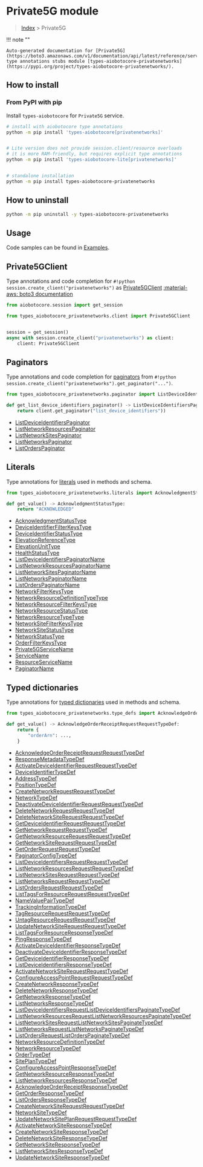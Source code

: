 # Private5G module

> [Index](../README.md) > Private5G


!!! note ""

    Auto-generated documentation for [Private5G](https://boto3.amazonaws.com/v1/documentation/api/latest/reference/services/privatenetworks.html#Private5G)
    type annotations stubs module [types-aiobotocore-privatenetworks](https://pypi.org/project/types-aiobotocore-privatenetworks/).

## How to install



### From PyPI with pip

Install `types-aiobotocore` for `Private5G` service.

```bash
# install with aiobotocore type annotations
python -m pip install 'types-aiobotocore[privatenetworks]'


# Lite version does not provide session.client/resource overloads
# it is more RAM-friendly, but requires explicit type annotations
python -m pip install 'types-aiobotocore-lite[privatenetworks]'


# standalone installation
python -m pip install types-aiobotocore-privatenetworks
```



## How to uninstall

```bash
python -m pip uninstall -y types-aiobotocore-privatenetworks
```

## Usage

Code samples can be found in [Examples](./usage.md).

## Private5GClient

Type annotations and code completion for  `#!python session.create_client("privatenetworks")` as [Private5GClient](./client.md)
[:material-aws: boto3 documentation](https://boto3.amazonaws.com/v1/documentation/api/latest/reference/services/privatenetworks.html#Private5G.Client)

```python title="Usage example"
from aiobotocore.session import get_session

from types_aiobotocore_privatenetworks.client import Private5GClient


session = get_session()
async with session.create_client("privatenetworks") as client:
    client: Private5GClient
```


## Paginators

Type annotations and code completion for
[paginators](./paginators.md)
from `#!python session.create_client("privatenetworks").get_paginator("...")`.

```python title="Usage example"
from types_aiobotocore_privatenetworks.paginator import ListDeviceIdentifiersPaginator

def get_list_device_identifiers_paginator() -> ListDeviceIdentifiersPaginator:
    return client.get_paginator("list_device_identifiers"))
```

- [ListDeviceIdentifiersPaginator](./paginators.md#listdeviceidentifierspaginator)
- [ListNetworkResourcesPaginator](./paginators.md#listnetworkresourcespaginator)
- [ListNetworkSitesPaginator](./paginators.md#listnetworksitespaginator)
- [ListNetworksPaginator](./paginators.md#listnetworkspaginator)
- [ListOrdersPaginator](./paginators.md#listorderspaginator)








## Literals

Type annotations for [literals](./literals.md) used in methods and schema.

```python title="Usage example"
from types_aiobotocore_privatenetworks.literals import AcknowledgmentStatusType

def get_value() -> AcknowledgmentStatusType:
    return "ACKNOWLEDGED"
```

- [AcknowledgmentStatusType](./literals.md#acknowledgmentstatustype)
- [DeviceIdentifierFilterKeysType](./literals.md#deviceidentifierfilterkeystype)
- [DeviceIdentifierStatusType](./literals.md#deviceidentifierstatustype)
- [ElevationReferenceType](./literals.md#elevationreferencetype)
- [ElevationUnitType](./literals.md#elevationunittype)
- [HealthStatusType](./literals.md#healthstatustype)
- [ListDeviceIdentifiersPaginatorName](./literals.md#listdeviceidentifierspaginatorname)
- [ListNetworkResourcesPaginatorName](./literals.md#listnetworkresourcespaginatorname)
- [ListNetworkSitesPaginatorName](./literals.md#listnetworksitespaginatorname)
- [ListNetworksPaginatorName](./literals.md#listnetworkspaginatorname)
- [ListOrdersPaginatorName](./literals.md#listorderspaginatorname)
- [NetworkFilterKeysType](./literals.md#networkfilterkeystype)
- [NetworkResourceDefinitionTypeType](./literals.md#networkresourcedefinitiontypetype)
- [NetworkResourceFilterKeysType](./literals.md#networkresourcefilterkeystype)
- [NetworkResourceStatusType](./literals.md#networkresourcestatustype)
- [NetworkResourceTypeType](./literals.md#networkresourcetypetype)
- [NetworkSiteFilterKeysType](./literals.md#networksitefilterkeystype)
- [NetworkSiteStatusType](./literals.md#networksitestatustype)
- [NetworkStatusType](./literals.md#networkstatustype)
- [OrderFilterKeysType](./literals.md#orderfilterkeystype)
- [Private5GServiceName](./literals.md#private5gservicename)
- [ServiceName](./literals.md#servicename)
- [ResourceServiceName](./literals.md#resourceservicename)
- [PaginatorName](./literals.md#paginatorname)




## Typed dictionaries

Type annotations for [typed dictionaries](./type_defs.md) used in methods and schema.

```python title="Usage example"
from types_aiobotocore_privatenetworks.type_defs import AcknowledgeOrderReceiptRequestRequestTypeDef

def get_value() -> AcknowledgeOrderReceiptRequestRequestTypeDef:
    return {
        "orderArn": ...,
    }
```

- [AcknowledgeOrderReceiptRequestRequestTypeDef](./type_defs.md#acknowledgeorderreceiptrequestrequesttypedef)
- [ResponseMetadataTypeDef](./type_defs.md#responsemetadatatypedef)
- [ActivateDeviceIdentifierRequestRequestTypeDef](./type_defs.md#activatedeviceidentifierrequestrequesttypedef)
- [DeviceIdentifierTypeDef](./type_defs.md#deviceidentifiertypedef)
- [AddressTypeDef](./type_defs.md#addresstypedef)
- [PositionTypeDef](./type_defs.md#positiontypedef)
- [CreateNetworkRequestRequestTypeDef](./type_defs.md#createnetworkrequestrequesttypedef)
- [NetworkTypeDef](./type_defs.md#networktypedef)
- [DeactivateDeviceIdentifierRequestRequestTypeDef](./type_defs.md#deactivatedeviceidentifierrequestrequesttypedef)
- [DeleteNetworkRequestRequestTypeDef](./type_defs.md#deletenetworkrequestrequesttypedef)
- [DeleteNetworkSiteRequestRequestTypeDef](./type_defs.md#deletenetworksiterequestrequesttypedef)
- [GetDeviceIdentifierRequestRequestTypeDef](./type_defs.md#getdeviceidentifierrequestrequesttypedef)
- [GetNetworkRequestRequestTypeDef](./type_defs.md#getnetworkrequestrequesttypedef)
- [GetNetworkResourceRequestRequestTypeDef](./type_defs.md#getnetworkresourcerequestrequesttypedef)
- [GetNetworkSiteRequestRequestTypeDef](./type_defs.md#getnetworksiterequestrequesttypedef)
- [GetOrderRequestRequestTypeDef](./type_defs.md#getorderrequestrequesttypedef)
- [PaginatorConfigTypeDef](./type_defs.md#paginatorconfigtypedef)
- [ListDeviceIdentifiersRequestRequestTypeDef](./type_defs.md#listdeviceidentifiersrequestrequesttypedef)
- [ListNetworkResourcesRequestRequestTypeDef](./type_defs.md#listnetworkresourcesrequestrequesttypedef)
- [ListNetworkSitesRequestRequestTypeDef](./type_defs.md#listnetworksitesrequestrequesttypedef)
- [ListNetworksRequestRequestTypeDef](./type_defs.md#listnetworksrequestrequesttypedef)
- [ListOrdersRequestRequestTypeDef](./type_defs.md#listordersrequestrequesttypedef)
- [ListTagsForResourceRequestRequestTypeDef](./type_defs.md#listtagsforresourcerequestrequesttypedef)
- [NameValuePairTypeDef](./type_defs.md#namevaluepairtypedef)
- [TrackingInformationTypeDef](./type_defs.md#trackinginformationtypedef)
- [TagResourceRequestRequestTypeDef](./type_defs.md#tagresourcerequestrequesttypedef)
- [UntagResourceRequestRequestTypeDef](./type_defs.md#untagresourcerequestrequesttypedef)
- [UpdateNetworkSiteRequestRequestTypeDef](./type_defs.md#updatenetworksiterequestrequesttypedef)
- [ListTagsForResourceResponseTypeDef](./type_defs.md#listtagsforresourceresponsetypedef)
- [PingResponseTypeDef](./type_defs.md#pingresponsetypedef)
- [ActivateDeviceIdentifierResponseTypeDef](./type_defs.md#activatedeviceidentifierresponsetypedef)
- [DeactivateDeviceIdentifierResponseTypeDef](./type_defs.md#deactivatedeviceidentifierresponsetypedef)
- [GetDeviceIdentifierResponseTypeDef](./type_defs.md#getdeviceidentifierresponsetypedef)
- [ListDeviceIdentifiersResponseTypeDef](./type_defs.md#listdeviceidentifiersresponsetypedef)
- [ActivateNetworkSiteRequestRequestTypeDef](./type_defs.md#activatenetworksiterequestrequesttypedef)
- [ConfigureAccessPointRequestRequestTypeDef](./type_defs.md#configureaccesspointrequestrequesttypedef)
- [CreateNetworkResponseTypeDef](./type_defs.md#createnetworkresponsetypedef)
- [DeleteNetworkResponseTypeDef](./type_defs.md#deletenetworkresponsetypedef)
- [GetNetworkResponseTypeDef](./type_defs.md#getnetworkresponsetypedef)
- [ListNetworksResponseTypeDef](./type_defs.md#listnetworksresponsetypedef)
- [ListDeviceIdentifiersRequestListDeviceIdentifiersPaginateTypeDef](./type_defs.md#listdeviceidentifiersrequestlistdeviceidentifierspaginatetypedef)
- [ListNetworkResourcesRequestListNetworkResourcesPaginateTypeDef](./type_defs.md#listnetworkresourcesrequestlistnetworkresourcespaginatetypedef)
- [ListNetworkSitesRequestListNetworkSitesPaginateTypeDef](./type_defs.md#listnetworksitesrequestlistnetworksitespaginatetypedef)
- [ListNetworksRequestListNetworksPaginateTypeDef](./type_defs.md#listnetworksrequestlistnetworkspaginatetypedef)
- [ListOrdersRequestListOrdersPaginateTypeDef](./type_defs.md#listordersrequestlistorderspaginatetypedef)
- [NetworkResourceDefinitionTypeDef](./type_defs.md#networkresourcedefinitiontypedef)
- [NetworkResourceTypeDef](./type_defs.md#networkresourcetypedef)
- [OrderTypeDef](./type_defs.md#ordertypedef)
- [SitePlanTypeDef](./type_defs.md#siteplantypedef)
- [ConfigureAccessPointResponseTypeDef](./type_defs.md#configureaccesspointresponsetypedef)
- [GetNetworkResourceResponseTypeDef](./type_defs.md#getnetworkresourceresponsetypedef)
- [ListNetworkResourcesResponseTypeDef](./type_defs.md#listnetworkresourcesresponsetypedef)
- [AcknowledgeOrderReceiptResponseTypeDef](./type_defs.md#acknowledgeorderreceiptresponsetypedef)
- [GetOrderResponseTypeDef](./type_defs.md#getorderresponsetypedef)
- [ListOrdersResponseTypeDef](./type_defs.md#listordersresponsetypedef)
- [CreateNetworkSiteRequestRequestTypeDef](./type_defs.md#createnetworksiterequestrequesttypedef)
- [NetworkSiteTypeDef](./type_defs.md#networksitetypedef)
- [UpdateNetworkSitePlanRequestRequestTypeDef](./type_defs.md#updatenetworksiteplanrequestrequesttypedef)
- [ActivateNetworkSiteResponseTypeDef](./type_defs.md#activatenetworksiteresponsetypedef)
- [CreateNetworkSiteResponseTypeDef](./type_defs.md#createnetworksiteresponsetypedef)
- [DeleteNetworkSiteResponseTypeDef](./type_defs.md#deletenetworksiteresponsetypedef)
- [GetNetworkSiteResponseTypeDef](./type_defs.md#getnetworksiteresponsetypedef)
- [ListNetworkSitesResponseTypeDef](./type_defs.md#listnetworksitesresponsetypedef)
- [UpdateNetworkSiteResponseTypeDef](./type_defs.md#updatenetworksiteresponsetypedef)


